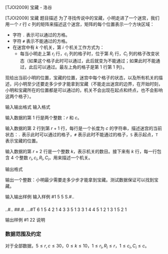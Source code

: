 



[TJOI2009] 宝藏 - 洛谷














[TJOI2009] 宝藏
题目描述
为了寻找传说中的宝藏，小明走进了一个迷宫，我们用一个 $r$ 行 $c$ 列的矩阵来描述这个迷宫，矩阵的每个位置表示一个方块区域：

- 字符 `.` 表示可以通过的方格。
- 字符 `#` 表示不能通过的方格。
- 在迷宫中有 $k$ 个机关，第 $i$ 个机关工作方式为：  
  - 每当小明走上第 $r_i$ 行，$c_i$ 列的格子时，位于第 $R_i$ 行，$C_i$ 列的格子改变状态（如果这个格子此时可以通过，此后就变为不能通过；如果此时不能通过，此后可以通过。最左上角的格子是第 $1$ 行第 $1$ 列）。

现给出当前小明的位置，宝藏的位置，迷宫中每个格子的状态，以及所有机关的描述，问小明至少还要走多少步才能拿到宝藏（不能走出迷宫的边界，在开始时刻，小明和宝藏所在的位置都是可以通过的，机关不会出现在起点和终点，也不会影响这两个格子）。

输入输出格式
输入格式

输入数据的第 $1$ 行是两个整数：$r$ 和 $c$。

输入数据的第 $2$ 行到第 $r+1$ 行，每行是一个长度为 $c$ 的字符串，描述迷宫的当前状态：`.` 表示此时可以通过的格子，`#` 表示此时不能通过的格子，`S` 表示起点，`T` 表示宝藏的位置。

输入数据的第 $r+2$ 行是一个整数 $k$，表示机关的数目。接下来有 $k$ 行，每一行包含 $4$ 个整数 $r_i,c_i,R_i,C_i$，用来描述一个机关。

输出格式

输出一个整数：小明最少需要走多少步才能拿到宝藏。测试数据保证可以找到宝藏。

输入输出样例
输入样例 #1
5 5
S.#..
#####
..#..
##.#.
...#T
6
1 5 4 2
1 4 3 3
5 1 3 3
1 4 4 5
1 2 1 3
1 5 2 1

输出样例 #1
22
说明
### 数据范围及约定

对于全部数据，$5 \le r, c \le 30$，$0 \le k \le 10$，$1 \le r_i,R_i\le r$，$1 \le c_i,C_i \le c$。







